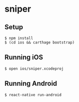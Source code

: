 # sniper

## Setup

    $ npm install
    $ (cd ios && carthage bootstrap)

## Running iOS

    $ open ios/sniper.xcodeproj

## Running Android

    $ react-native run-android
